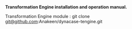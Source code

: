 **Transformation Engine  installation and operation manual.**

Transformation Engine module : git clone git@github.com:Anakeen/dynacase-tengine.git
